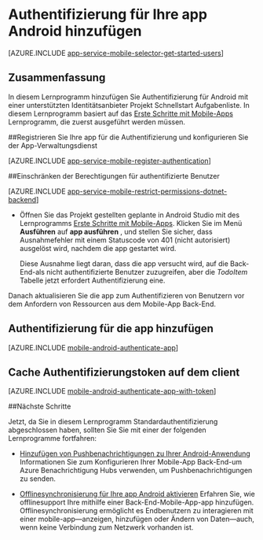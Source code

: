<properties
    pageTitle="Authentifizierung auf Android-Gerät mit Mobile-Apps hinzufügen | Azure App-Verwaltungsdienst"
    description="Erfahren Sie, wie Mobile-Apps in Azure-App-Dienst verwenden, für die Benutzerauthentifizierung der Android app mithilfe einer Vielzahl von Identitätsanbieter, einschließlich Google, Facebook, Twitter und Microsoft."
    services="app-service\mobile"
    documentationCenter="android"
    authors="ysxu"
    manager="erikre"
    editor=""/>

<tags
    ms.service="app-service-mobile"
    ms.workload="mobile"
    ms.tgt_pltfrm="mobile-android"
    ms.devlang="java"
    ms.topic="article"
    ms.date="10/01/2016"
    ms.author="yuaxu"/>

# <a name="add-authentication-to-your-android-app"></a>Authentifizierung für Ihre app Android hinzufügen

[AZURE.INCLUDE [app-service-mobile-selector-get-started-users](../../includes/app-service-mobile-selector-get-started-users.md)]

## <a name="summary"></a>Zusammenfassung

In diesem Lernprogramm hinzufügen Sie Authentifizierung für Android mit einer unterstützten Identitätsanbieter Projekt Schnellstart Aufgabenliste. In diesem Lernprogramm basiert auf das [Erste Schritte mit Mobile-Apps] Lernprogramm, die zuerst ausgeführt werden müssen.

##<a name="register"></a>Registrieren Sie Ihre app für die Authentifizierung und konfigurieren Sie der App-Verwaltungsdienst

[AZURE.INCLUDE [app-service-mobile-register-authentication](../../includes/app-service-mobile-register-authentication.md)]

##<a name="permissions"></a>Einschränken der Berechtigungen für authentifizierte Benutzer

[AZURE.INCLUDE [app-service-mobile-restrict-permissions-dotnet-backend](../../includes/app-service-mobile-restrict-permissions-dotnet-backend.md)]

+ Öffnen Sie das Projekt gestellten geplante in Android Studio mit des Lernprogramms [Erste Schritte mit Mobile-Apps]. Klicken Sie im Menü **Ausführen** auf **app ausführen** , und stellen Sie sicher, dass Ausnahmefehler mit einem Statuscode von 401 (nicht autorisiert) ausgelöst wird, nachdem die app gestartet wird.

     Diese Ausnahme liegt daran, dass die app versucht wird, auf die Back-End-als nicht authentifizierte Benutzer zuzugreifen, aber die _TodoItem_ Tabelle jetzt erfordert Authentifizierung eine.

Danach aktualisieren Sie die app zum Authentifizieren von Benutzern vor dem Anfordern von Ressourcen aus dem Mobile-App Back-End.

## <a name="add-authentication-to-the-app"></a>Authentifizierung für die app hinzufügen

[AZURE.INCLUDE [mobile-android-authenticate-app](../../includes/mobile-android-authenticate-app.md)]

## <a name="cache-tokens"></a>Cache Authentifizierungstoken auf dem client

[AZURE.INCLUDE [mobile-android-authenticate-app-with-token](../../includes/mobile-android-authenticate-app-with-token.md)]

##<a name="next-steps"></a>Nächste Schritte

Jetzt, da Sie in diesem Lernprogramm Standardauthentifizierung abgeschlossen haben, sollten Sie Sie mit einer der folgenden Lernprogramme fortfahren:

+ [Hinzufügen von Pushbenachrichtigungen zu Ihrer Android-Anwendung](app-service-mobile-android-get-started-push.md) Informationen Sie zum Konfigurieren Ihrer Mobile-App Back-End-um Azure Benachrichtigung Hubs verwenden, um Pushbenachrichtigungen zu senden.

+ [Offlinesynchronisierung für Ihre app Android aktivieren](app-service-mobile-android-get-started-offline-data.md) Erfahren Sie, wie offlinesupport Ihre mithilfe einer Back-End-Mobile-App-app hinzufügen. Offlinesynchronisierung ermöglicht es Endbenutzern zu interagieren mit einer mobile-app&mdash;anzeigen, hinzufügen oder Ändern von Daten&mdash;auch, wenn keine Verbindung zum Netzwerk vorhanden ist.



<!-- Anchors. -->
[Register your app for authentication and configure Mobile Services]: #register
[Restrict table permissions to authenticated users]: #permissions
[Add authentication to the app]: #add-authentication
[Store authentication tokens on the client]: #cache-tokens
[Refresh expired tokens]: #refresh-tokens
[Next Steps]:#next-steps


<!-- URLs. -->
[Erste Schritte mit Mobile-Apps]: app-service-mobile-android-get-started.md
